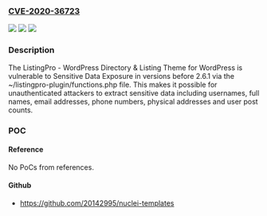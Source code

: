 ### [CVE-2020-36723](https://cve.mitre.org/cgi-bin/cvename.cgi?name=CVE-2020-36723)
![](https://img.shields.io/static/v1?label=Product&message=ListingPro%20-%20WordPress%20Directory%20%26%20Listing%20Theme&color=blue)
![](https://img.shields.io/static/v1?label=Version&message=*%20&color=brightgreen)
![](https://img.shields.io/static/v1?label=Vulnerability&message=CWE-200%20Information%20Exposure&color=brightgreen)

### Description

The ListingPro - WordPress Directory & Listing Theme for WordPress is vulnerable to Sensitive Data Exposure in versions before 2.6.1 via the ~/listingpro-plugin/functions.php file. This makes it possible for unauthenticated attackers to extract sensitive data including usernames, full names, email addresses, phone numbers, physical addresses and user post counts.

### POC

#### Reference
No PoCs from references.

#### Github
- https://github.com/20142995/nuclei-templates

